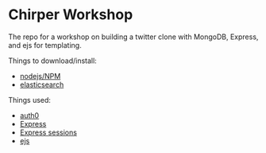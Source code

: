 Chirper Workshop
===

The repo for a workshop on building a twitter clone with MongoDB, Express, and ejs for templating.

Things to download/install:
- [nodejs/NPM](https://nodejs.org/en/)
- [elasticsearch](https://www.elastic.co/downloads/elasticsearch)

Things used:
- [auth0](https://auth0.com/)
- [Express](http://expressjs.com/)
- [Express sessions](https://github.com/expressjs/session)
- [ejs](http://www.embeddedjs.com/)
